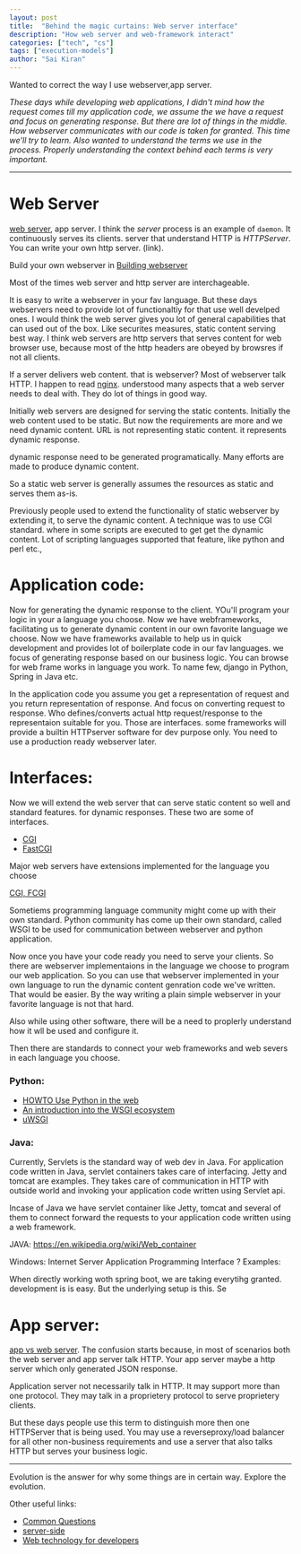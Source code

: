 ```yaml
---
layout: post
title:  "Behind the magic curtains: Web server interface"
description: "How web server and web-framework interact"
categories: ["tech", "cs"]
tags: ["execution-models"]
author: "Sai Kiran"
---
```


Wanted to correct the way I use webserver,app server.

*These days while developing web applications, I didn't mind how the request comes till my 
application code, we assume the we have a request and focus on generating response. But there are
 lot of things in the middle. How webserver communicates with our code is taken for granted.
 This time we'll try to learn. Also wanted to understand the terms we use in the process. 
 Properly understanding the context behind each terms is very important.*

-----

# Web Server

[web server][webserver], app server.
I think the *server* process is an example of `daemon`. It continuously serves its clients.
server that understand HTTP is *HTTPServer*. You can write your own http server. (link).

Build your own webserver in [Building webserver](https://github.com/danistefanovic/build-your-own-x#build-your-own-web-server)

Most of the times web server and http server are interchageable.

It is easy to write a webserver in your fav language. But these days webservers need to provide lot
 of functionaltiy for that use well develped ones.  I would think the web server gives you lot of
  general capabilities that can used out of the box. Like securites measures, static content 
  serving best way. I think web servers are http servers that serves content for web browser use,
   because most of the http headers are obeyed by browsres if not all clients.
   
If a server delivers web content. that is webserver? Most of webserver talk HTTP. 
I happen to read [nginx](https://www.aosabook.org/en/nginx.html). understood many aspects that a 
web server needs to deal with. They do lot of things in good way.

Initially web servers are designed for serving the static contents. Initially the web content 
used to be static. But now the requirements are 
more and we need dynamic content. URL is not representing static content. it represents dynamic 
response.

dynamic response need to be generated programatically. Many efforts are made to produce dynamic 
content.

So a static web server is generally assumes the resources as static and serves them as-is.

Previously people used to extend the functionality of static webserver by extending it, to serve 
the dynamic content. A technique was to use CGI standard. where in some scripts are executed to get 
get the dynamic content. Lot of scripting languages supported that feature, like python and perl 
etc.,


# Application code:
Now for generating the dynamic response to the client. YOu'll program your logic in your a 
language you choose. 
Now we have webframeworks, facilitating us to generate dynamic content in our own favorite 
language we choose.
Now we have frameworks available to help us in quick development and provides lot of boilerplate 
code in our fav languages. we focus of generating response based on our business logic.
You can browse for web frame works in language you work. To name few, django in Python, Spring in
 Java etc.
 
In the application code you assume you get a representation of request and you return 
representation of response. And focus on converting request to response.
Who defines/converts actual http request/response to the representaion suitable for you. Those 
are interfaces.
some frameworks will provide a builtin HTTPserver software for dev purpose only. You need to 
use  a  production ready webserver later.

# Interfaces:
Now we will extend the web server that can serve static content so well and standard features. 
for dynamic responses. These two are some of interfaces.

- [CGI](https://tools.ietf.org/html/rfc3875)
- [FastCGI](http://www.mit.edu/~yandros/doc/specs/fcgi-spec.html)

Major web servers have extensions implemented for the language you choose

[CGI, FCGI](https://stackoverflow.com/questions/3937224/differences-and-uses-between-wsgi-cgi-fastcgi-and-mod-python-in-regards-to-py)

Sometiems programming language community might come up with their own standard.
Python community has come up their own standard, called WSGI to be used for communication between 
webserver and python application.

Now once you have your code ready you need to serve your clients. 
So there are webserver implementaions in the language we choose to program our web application.
So you can use that webserver implemented in your own language to run the dynamic content 
genration code we've written. That would be easier. By the way writing a plain simple webserver 
in your favorite language is not that hard. 

Also while using other software, there will be a need to proplerly understand how it wll be used 
and configure it. 

Then there are standards to connect your web frameworks and web severs in each language you choose.

### Python:
- [HOWTO Use Python in the web](https://docs.python.org/2/howto/webservers.html)
- [An introduction into the WSGI ecosystem](https://www.ultravioletsoftware.com/single-post/2017/03/23/An-introduction-into-the-WSGI-ecosystem)
- [uWSGI](https://uwsgi-docs.readthedocs.io/en/latest/index.html)

### Java:
Currently, Servlets is the standard way of web dev in Java.
For application code written in Java, servlet containers takes care of interfacing.
Jetty and tomcat are examples.
They takes care of communication in HTTP with outside world and invoking your application code 
written using Servlet api.

Incase of Java we have servlet container like Jetty, tomcat and several of them to connect 
forward the requests to your application code written using a web framework.

JAVA: https://en.wikipedia.org/wiki/Web_container

Windows: Internet Server Application Programming Interface ?
Examples:

When directly working woth spring boot, we are taking everytihg granted. development is is easy. 
But the underlying setup is this.
Se

# App server:
[app vs web server][difference].
The confusion starts because, in most of scenarios both the web server and app server talk HTTP.
Your app server maybe a http server which only generated JSON response.

Application server not necessarily talk in HTTP. It may support more than one protocol. They may 
talk in a proprietery protocol to serve proprietery clients. 

But these days people use this term to distinguish more then one HTTPServer that is being used.
You may use a reverseproxy/load balancer for all other non-business requirements and use a server
 that also talks HTTP but serves your business logic.

--- 
Evolution is the answer for why some things are in certain way. Explore the evolution.

Other useful links:
- [Common Questions](https://developer.mozilla.org/en-US/docs/Learn/Common_questions)
- [server-side](https://developer.mozilla.org/en-US/docs/Learn/Server-side)
- [Web technology for developers](https://developer.mozilla.org/en-US/docs/Web)

[webserver]: https://developer.mozilla.org/en-US/docs/Learn/Common_questions/What_is_a_web_server
[nginx]: https://www.nginx.com/resources/glossary/nginx/
[difference]: https://www.nginx.com/resources/glossary/application-server-vs-web-server/

